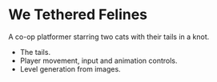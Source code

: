 # We Tethered Felines

A co-op platformer starring two cats with their tails in a knot.

* The tails.
* Player movement, input and animation controls.
* Level generation from images.